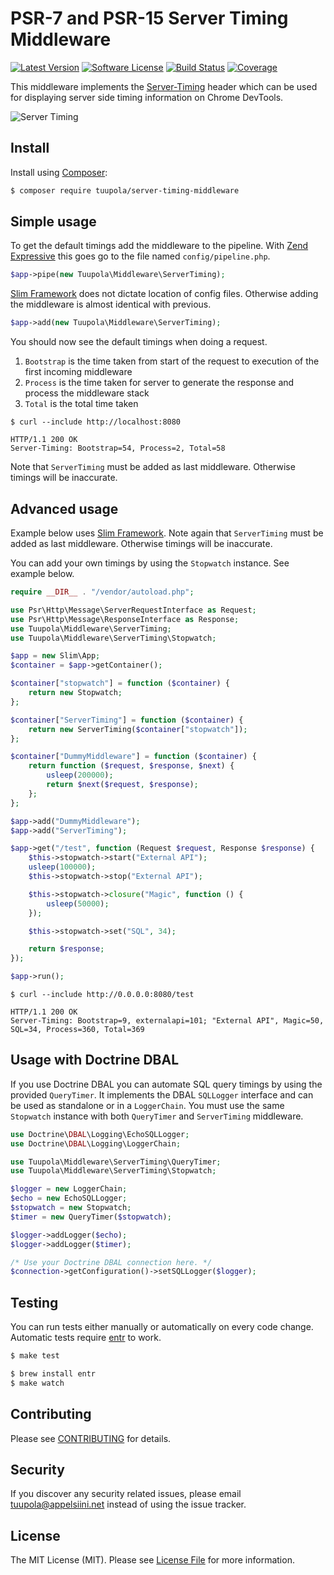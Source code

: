 #  PSR-7 and PSR-15 Server Timing Middleware

[![Latest Version](https://img.shields.io/packagist/v/tuupola/server-timing-middleware.svg?style=flat-square)](https://packagist.org/packages/tuupola/server-timing-middleware)
[![Software License](https://img.shields.io/badge/license-MIT-brightgreen.svg?style=flat-square)](LICENSE.md)
[![Build Status](https://img.shields.io/travis/tuupola/server-timing-middleware/master.svg?style=flat-square)](https://travis-ci.org/tuupola/server-timing-middleware)
[![Coverage](http://img.shields.io/codecov/c/github/tuupola/server-timing-middleware.svg?style=flat-square)](https://codecov.io/github/tuupola/server-timing-middleware)

This middleware implements the [Server-Timing](http://wicg.github.io/server-timing/) header which can be used for displaying server side timing information on Chrome DevTools.

![Server Timing](https://appelsiini.net/img/server-timing-1400.png)

## Install

Install using [Composer](https://getcomposer.org/):

``` bash
$ composer require tuupola/server-timing-middleware
```

## Simple usage

To get the default timings add the middleware to the pipeline. With [Zend Expressive](https://github.com/zendframework/zend-expressive/) this goes go to the file named `config/pipeline.php`.

```php
$app->pipe(new Tuupola\Middleware\ServerTiming);
```

[Slim Framework](https://github.com/slimphp/Slim) does not dictate location of config files. Otherwise adding the middleware is almost identical with previous.

```php
$app->add(new Tuupola\Middleware\ServerTiming);
```

You should now see the default timings when doing a request.
1. `Bootstrap` is the time taken from start of the request to execution of the first incoming middleware
2. `Process` is the time taken for server to generate the response and process the middleware stack
3. `Total` is the total time taken

```
$ curl --include http://localhost:8080

HTTP/1.1 200 OK
Server-Timing: Bootstrap=54, Process=2, Total=58
```

Note that `ServerTiming` must be added as last middleware. Otherwise timings will be inaccurate.

## Advanced usage

Example below uses [Slim Framework](https://github.com/slimphp/Slim). Note again that `ServerTiming` must be added as last middleware. Otherwise timings will be inaccurate.

You can add your own timings by using the `Stopwatch` instance. See example below.

```php
require __DIR__ . "/vendor/autoload.php";

use Psr\Http\Message\ServerRequestInterface as Request;
use Psr\Http\Message\ResponseInterface as Response;
use Tuupola\Middleware\ServerTiming;
use Tuupola\Middleware\ServerTiming\Stopwatch;

$app = new Slim\App;
$container = $app->getContainer();

$container["stopwatch"] = function ($container) {
    return new Stopwatch;
};

$container["ServerTiming"] = function ($container) {
    return new ServerTiming($container["stopwatch"]);
};

$container["DummyMiddleware"] = function ($container) {
    return function ($request, $response, $next) {
        usleep(200000);
        return $next($request, $response);
    };
};

$app->add("DummyMiddleware");
$app->add("ServerTiming");

$app->get("/test", function (Request $request, Response $response) {
    $this->stopwatch->start("External API");
    usleep(100000);
    $this->stopwatch->stop("External API");

    $this->stopwatch->closure("Magic", function () {
        usleep(50000);
    });

    $this->stopwatch->set("SQL", 34);

    return $response;
});

$app->run();
```

```
$ curl --include http://0.0.0.0:8080/test

HTTP/1.1 200 OK
Server-Timing: Bootstrap=9, externalapi=101; "External API", Magic=50, SQL=34, Process=360, Total=369
```

## Usage with Doctrine DBAL

If you use Doctrine DBAL you can automate SQL query timings by using the provided `QueryTimer`. It implements the DBAL `SQLLogger` interface and can be used as standalone or in a `LoggerChain`. You must use the same `Stopwatch` instance with both `QueryTimer` and `ServerTiming` middleware.

```php
use Doctrine\DBAL\Logging\EchoSQLLogger;
use Doctrine\DBAL\Logging\LoggerChain;

use Tuupola\Middleware\ServerTiming\QueryTimer;
use Tuupola\Middleware\ServerTiming\Stopwatch;

$logger = new LoggerChain;
$echo = new EchoSQLLogger;
$stopwatch = new Stopwatch;
$timer = new QueryTimer($stopwatch);

$logger->addLogger($echo);
$logger->addLogger($timer);

/* Use your Doctrine DBAL connection here. */
$connection->getConfiguration()->setSQLLogger($logger);
```

## Testing

You can run tests either manually or automatically on every code change. Automatic tests require [entr](http://entrproject.org/) to work.

``` bash
$ make test
```
``` bash
$ brew install entr
$ make watch
```

## Contributing

Please see [CONTRIBUTING](CONTRIBUTING.md) for details.

## Security

If you discover any security related issues, please email tuupola@appelsiini.net instead of using the issue tracker.

## License

The MIT License (MIT). Please see [License File](LICENSE.md) for more information.
